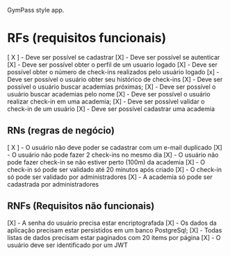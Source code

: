 GymPass style app.

# RFs (requisitos funcionais)

[ X ] - Deve ser possível se cadastrar
[X] - Deve ser possível se autenticar
[X] - Deve ser possível obter o perfil de um usuario logado
[X] - Deve ser possível obter o número de check-ins realizados pelo usuário logado
[x] - Deve ser possível o usuário obter seu histórico de check-ins
[X] - Deve ser possível o usuário buscar academias próximas;
[X] - Deve ser possível o usuário buscar academias pelo nome
[X] - Deve ser possível o usuário realizar check-in em uma academia;
[X] - Deve ser possível validar o check-in de um usuário
[X] - Deve ser possível cadastrar uma academia

## RNs (regras de negócio)

[ X ] - O usuário não deve poder se cadastrar com um e-mail duplicado
[X] - O usuário não pode fazer 2 check-ins no mesmo dia
[X] - O usuário não pode fazer check-in se não estiver perto (100m) da academia
[X] - O check-in só pode ser validado até 20 minutos após criado
[X] - O check-in só pode ser validado por administradores
[X] - A academia só pode ser cadastrada por administradores

## RNFs (Requisitos não funcionais)
[X] - A senha do usuário precisa estar encriptografada
[X] - Os dados da aplicação precisam estar persistidos em um banco PostgreSql;
[X] - Todas listas de dados precisam estar paginados com 20 items por página
[X] - O usuário deve ser identificado por um JWT